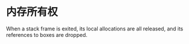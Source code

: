 # 内存所有权

When a stack frame is exited, its local allocations are all released, and its
references to boxes are dropped.
